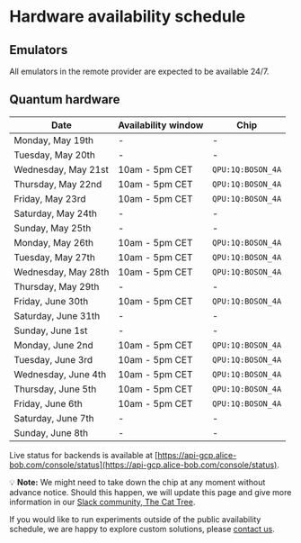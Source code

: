 # Hardware availability schedule

## Emulators

All emulators in the remote provider are expected to be available 24/7.

## Quantum hardware

| Date | Availability window | Chip |
| --- | --- | --- |
| Monday, May 19th | - | - |
| Tuesday, May 20th | - | - |
| Wednesday, May 21st | 10am - 5pm CET | `QPU:1Q:BOSON_4A` |
| Thursday, May 22nd | 10am - 5pm CET | `QPU:1Q:BOSON_4A` |
| Friday, May 23rd | 10am - 5pm CET | `QPU:1Q:BOSON_4A` |
| Saturday, May 24th | - | - |
| Sunday, May 25th | - | - |
| Monday, May 26th | 10am - 5pm CET | `QPU:1Q:BOSON_4A` |
| Tuesday, May 27th | 10am - 5pm CET | `QPU:1Q:BOSON_4A` |
| Wednesday, May 28th | 10am - 5pm CET | `QPU:1Q:BOSON_4A` |
| Thursday, May 29th | - | - |
| Friday, June 30th | 10am - 5pm CET | `QPU:1Q:BOSON_4A` |
| Saturday, June 31th | - | - |
| Sunday, June 1st | - | - |
| Monday, June 2nd | 10am - 5pm CET | `QPU:1Q:BOSON_4A` |
| Tuesday, June 3rd | 10am - 5pm CET | `QPU:1Q:BOSON_4A` |
| Wednesday, June 4th | 10am - 5pm CET | `QPU:1Q:BOSON_4A` |
| Thursday, June 5th | 10am - 5pm CET | `QPU:1Q:BOSON_4A` |
| Friday, June 6th | 10am - 5pm CET | `QPU:1Q:BOSON_4A` |
| Saturday, June 7th | - | - |
| Sunday, June 8th | - | - |


Live status for backends is available at [https://api-gcp.alice-bob.com/console/status](https://api-gcp.alice-bob.com/console/status).

💡 **Note:** We might need to take down the chip at any moment without advance notice. Should this happen, we will update this page and give more information in our [Slack community, The Cat Tree](https://join.slack.com/t/the-cat-tree/shared_invite/zt-2cg0a3rno-PP~AaUztS3dtiRyzsawlnQ).

If you would like to run experiments outside of the public availability schedule, we are happy to explore custom solutions, please [contact us](../contact_us.md).
